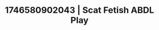 ---
categories:
- Skin worship
- Sensual selfie
- Erotic photography
- AI-generated
- Deep touch
- Lace and desire
- ASMR
- Cosplay
image: /assets/images/1746580902043.jpg
layout: post
seo:
  description: Featured content with high-quality ABDL Play, Scat Fetish. HD images
    available.
  keywords: ABDL Play, Scat Fetish
  og_image: /assets/images/1746580902043.jpg
  schema_type: VisualArtwork
tags:
- ABDL Play
- Scat Fetish
- '#1746580902043'
title: 1746580902043 | Scat Fetish ABDL Play
---